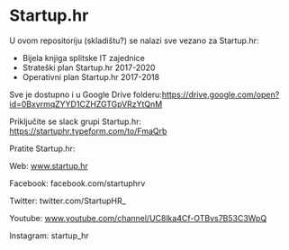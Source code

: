 # Startup.hr
U ovom repositoriju (skladištu?) se nalazi sve vezano za Startup.hr:
* Bijela knjiga splitske IT zajednice
* Strateški plan Startup.hr 2017-2020
* Operativni plan Startup.hr 2017-2018

Sve je dostupno i u Google Drive folderu:https://drive.google.com/open?id=0BxyrmqZYYD1CZHZGTGpVRzYtQnM

Priključite se slack grupi Startup.hr: https://startuphr.typeform.com/to/FmaQrb

Pratite Startup.hr:  

Web: www.startup.hr  

Facebook: facebook.com/startuphrv  

Twitter: twitter.com/StartupHR_  

Youtube: www.youtube.com/channel/UC8lka4Cf-OTBvs7B53C3WpQ  

Instagram: startup_hr
